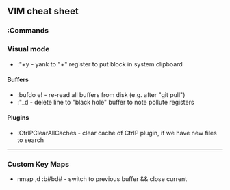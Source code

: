 ## VIM cheat sheet

### :Commands

### Visual mode
* :"+y - yank to "+" register to put block in system clipboard

#### Buffers
* :bufdo e! - re-read all buffers from disk (e.g. after "git pull")
* :"_d - delete line to "black hole" buffer to note pollute registers

#### Plugins
* :CtrlPClearAllCaches - clear cache of CtrlP plugin, if we have new files to search

* * *

### Custom Key Maps

* nmap ,d :b#<bar>bd#<CR> - switch to previous buffer && close current
